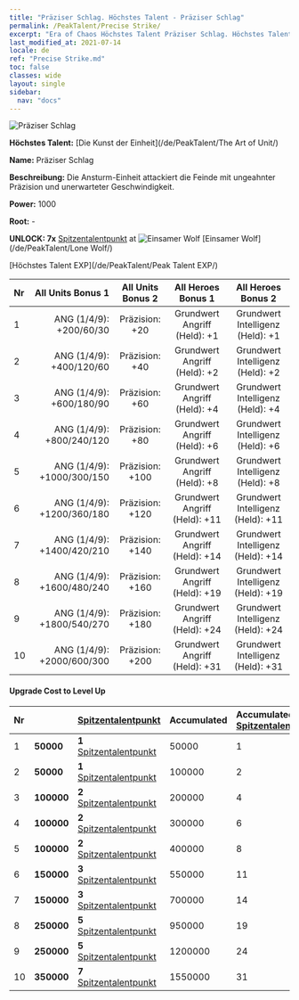 ```yaml
---
title: "Präziser Schlag. Höchstes Talent - Präziser Schlag"
permalink: /PeakTalent/Precise Strike/
excerpt: "Era of Chaos Höchstes Talent Präziser Schlag. Höchstes Talent Präziser Schlag. Präziser Schlag"
last_modified_at: 2021-07-14
locale: de
ref: "Precise Strike.md"
toc: false
classes: wide
layout: single
sidebar:
  nav: "docs"
---
```


  ![Präziser Schlag](/images/pt/talent_2002.png)

  **Höchstes Talent:** [Die Kunst der Einheit](/de/PeakTalent/The Art of Unit/)

  **Name:** Präziser Schlag

  **Beschreibung:** Die Ansturm-Einheit attackiert die Feinde mit ungeahnter Präzision und unerwarteter Geschwindigkeit.

  **Power:** 1000

  **Root:** -

  **UNLOCK: 7x** [Spitzentalentpunkt](/ItemsDE/con_934/) at ![Einsamer Wolf](/images/pt/talent_2001.png) [Einsamer Wolf](/de/PeakTalent/Lone Wolf/)

  [Höchstes Talent EXP](/de/PeakTalent/Peak Talent EXP/)

  | Nr | All Units Bonus 1 | All Units Bonus 2 | All Heroes Bonus 1 | All Heroes Bonus 2 |
  |:---|--------------:|:-------------:|:-------------:|:-------------:|
  | 1 | ANG (1/4/9): +200/60/30 | Präzision: +20 | Grundwert Angriff (Held): +1 | Grundwert Intelligenz (Held): +1 |
  | 2 | ANG (1/4/9): +400/120/60 | Präzision: +40 | Grundwert Angriff (Held): +2 | Grundwert Intelligenz (Held): +2 |
  | 3 | ANG (1/4/9): +600/180/90 | Präzision: +60 | Grundwert Angriff (Held): +4 | Grundwert Intelligenz (Held): +4 |
  | 4 | ANG (1/4/9): +800/240/120 | Präzision: +80 | Grundwert Angriff (Held): +6 | Grundwert Intelligenz (Held): +6 |
  | 5 | ANG (1/4/9): +1000/300/150 | Präzision: +100 | Grundwert Angriff (Held): +8 | Grundwert Intelligenz (Held): +8 |
  | 6 | ANG (1/4/9): +1200/360/180 | Präzision: +120 | Grundwert Angriff (Held): +11 | Grundwert Intelligenz (Held): +11 |
  | 7 | ANG (1/4/9): +1400/420/210 | Präzision: +140 | Grundwert Angriff (Held): +14 | Grundwert Intelligenz (Held): +14 |
  | 8 | ANG (1/4/9): +1600/480/240 | Präzision: +160 | Grundwert Angriff (Held): +19 | Grundwert Intelligenz (Held): +19 |
  | 9 | ANG (1/4/9): +1800/540/270 | Präzision: +180 | Grundwert Angriff (Held): +24 | Grundwert Intelligenz (Held): +24 |
  | 10 | ANG (1/4/9): +2000/600/300 | Präzision: +200 | Grundwert Angriff (Held): +31 | Grundwert Intelligenz (Held): +31 |


#### Upgrade Cost to Level Up

  | Nr | <i class="fas fa-coins"/> | [Spitzentalentpunkt](/ItemsDE/con_934/) | Accumulated <i class="fas fa-coins"/> | Accumulated [Spitzentalentpunkt](/ItemsDE/con_934/) |
  |:---|:--------------|:-------------|:-------------|:-------------|
  | 1 | **50000** | **1** [Spitzentalentpunkt](/ItemsDE/con_934/) | 50000 | 1 |
  | 2 | **50000** | **1** [Spitzentalentpunkt](/ItemsDE/con_934/) | 100000 | 2 |
  | 3 | **100000** | **2** [Spitzentalentpunkt](/ItemsDE/con_934/) | 200000 | 4 |
  | 4 | **100000** | **2** [Spitzentalentpunkt](/ItemsDE/con_934/) | 300000 | 6 |
  | 5 | **100000** | **2** [Spitzentalentpunkt](/ItemsDE/con_934/) | 400000 | 8 |
  | 6 | **150000** | **3** [Spitzentalentpunkt](/ItemsDE/con_934/) | 550000 | 11 |
  | 7 | **150000** | **3** [Spitzentalentpunkt](/ItemsDE/con_934/) | 700000 | 14 |
  | 8 | **250000** | **5** [Spitzentalentpunkt](/ItemsDE/con_934/) | 950000 | 19 |
  | 9 | **250000** | **5** [Spitzentalentpunkt](/ItemsDE/con_934/) | 1200000 | 24 |
  | 10 | **350000** | **7** [Spitzentalentpunkt](/ItemsDE/con_934/) | 1550000 | 31 |
